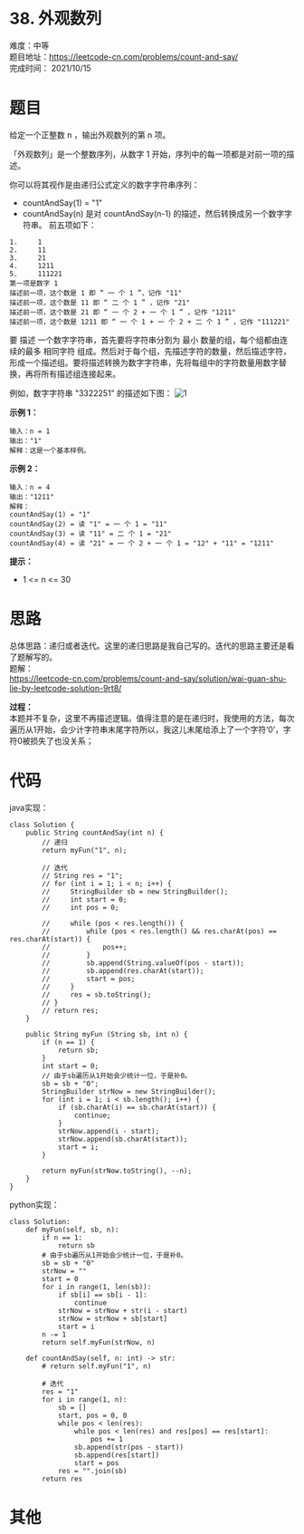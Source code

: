 # 38. 外观数列
难度：中等   
题目地址：https://leetcode-cn.com/problems/count-and-say/   
完成时间：  2021/10/15   
# 题目
给定一个正整数 n ，输出外观数列的第 n 项。

「外观数列」是一个整数序列，从数字 1 开始，序列中的每一项都是对前一项的描述。

你可以将其视作是由递归公式定义的数字字符串序列：

+ countAndSay(1) = "1"
+ countAndSay(n) 是对 countAndSay(n-1) 的描述，然后转换成另一个数字字符串。
前五项如下：
```
1.     1
2.     11
3.     21
4.     1211
5.     111221
第一项是数字 1 
描述前一项，这个数是 1 即 “ 一 个 1 ”，记作 "11"
描述前一项，这个数是 11 即 “ 二 个 1 ” ，记作 "21"
描述前一项，这个数是 21 即 “ 一 个 2 + 一 个 1 ” ，记作 "1211"
描述前一项，这个数是 1211 即 “ 一 个 1 + 一 个 2 + 二 个 1 ” ，记作 "111221"
```
要 描述 一个数字字符串，首先要将字符串分割为 最小 数量的组，每个组都由连续的最多 相同字符 组成。然后对于每个组，先描述字符的数量，然后描述字符，形成一个描述组。要将描述转换为数字字符串，先将每组中的字符数量用数字替换，再将所有描述组连接起来。

例如，数字字符串 "3322251" 的描述如下图：
![1](https://pic.leetcode-cn.com/1629874763-TGmKUh-image.png)
 

**示例 1：**
```
输入：n = 1
输出："1"
解释：这是一个基本样例。
```
**示例 2：**
```
输入：n = 4
输出："1211"
解释：
countAndSay(1) = "1"
countAndSay(2) = 读 "1" = 一 个 1 = "11"
countAndSay(3) = 读 "11" = 二 个 1 = "21"
countAndSay(4) = 读 "21" = 一 个 2 + 一 个 1 = "12" + "11" = "1211"
```

**提示：**

+ 1 <= n <= 30

# 思路
总体思路：递归或者迭代。这里的递归思路是我自己写的。迭代的思路主要还是看了题解写的。  
题解：   
https://leetcode-cn.com/problems/count-and-say/solution/wai-guan-shu-lie-by-leetcode-solution-9rt8/

**过程：**    
本题并不复杂，这里不再描述逻辑。值得注意的是在递归时，我使用的方法，每次遍历从1开始，会少计字符串末尾字符所以，我这儿末尾给添上了一个字符‘0’，字符0被损失了也没关系；


# 代码
java实现：   
```
class Solution {
    public String countAndSay(int n) {
        // 递归
        return myFun("1", n);

        // 迭代
        // String res = "1";
        // for (int i = 1; i < n; i++) {
        //     StringBuilder sb = new StringBuilder();
        //     int start = 0;
        //     int pos = 0;

        //     while (pos < res.length()) {
        //         while (pos < res.length() && res.charAt(pos) == res.charAt(start)) {
        //             pos++;
        //         }
        //         sb.append(String.valueOf(pos - start));
        //         sb.append(res.charAt(start));
        //         start = pos;
        //     }
        //     res = sb.toString();
        // }
        // return res;
    }
 
    public String myFun (String sb, int n) {
        if (n == 1) {
            return sb;
        }
        int start = 0;
        // 由于sb遍历从1开始会少统计一位，于是补0。
        sb = sb + "0";
        StringBuilder strNow = new StringBuilder();
        for (int i = 1; i < sb.length(); i++) {
            if (sb.charAt(i) == sb.charAt(start)) {
                continue;
            }
            strNow.append(i - start);
            strNow.append(sb.charAt(start));
            start = i;
        }

        return myFun(strNow.toString(), --n);
    }
}
```
python实现：   
```
class Solution:
    def myFun(self, sb, n):
        if n == 1:
            return sb
        # 由于sb遍历从1开始会少统计一位，于是补0。
        sb = sb + "0"
        strNow = ""
        start = 0
        for i in range(1, len(sb)):
            if sb[i] == sb[i - 1]:
                continue
            strNow = strNow + str(i - start)
            strNow = strNow + sb[start]
            start = i
        n -= 1
        return self.myFun(strNow, n)

    def countAndSay(self, n: int) -> str:
        # return self.myFun("1", n)

        # 迭代
        res = "1"
        for i in range(1, n):
            sb = []
            start, pos = 0, 0
            while pos < len(res):
                while pos < len(res) and res[pos] == res[start]:
                    pos += 1
                sb.append(str(pos - start))
                sb.append(res[start])
                start = pos
            res = "".join(sb)
        return res
```
# 其他




